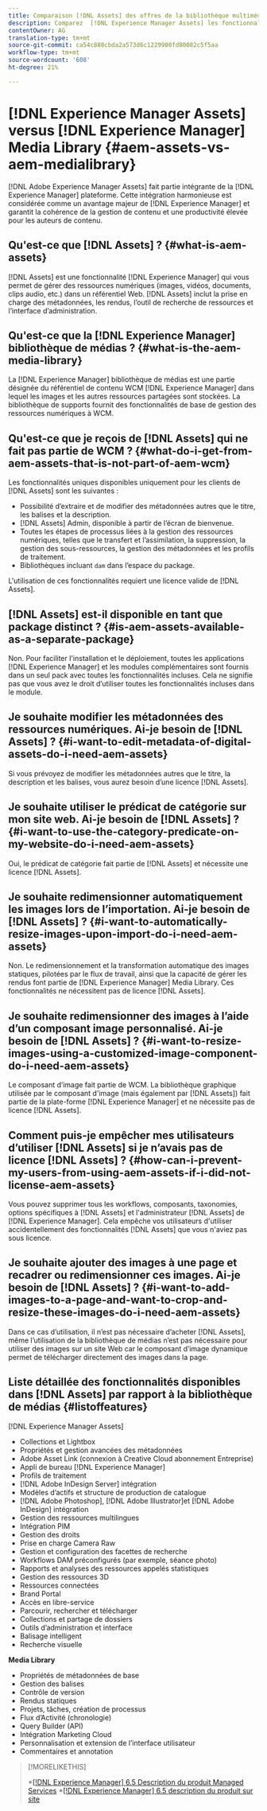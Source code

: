 ```yaml
---
title: Comparaison [!DNL Assets] des offres de la bibliothèque multimédia
description: Comparez  [!DNL Experience Manager Assets] les fonctionnalités de la bibliothèque multimédia et connaissez les différences.
contentOwner: AG
translation-type: tm+mt
source-git-commit: ca54c880cbda2a573d6c1229900fd80082c5f5aa
workflow-type: tm+mt
source-wordcount: '608'
ht-degree: 21%

---
```



# [!DNL Experience Manager Assets] versus  [!DNL Experience Manager] Media Library  {#aem-assets-vs-aem-medialibrary}

[!DNL Adobe Experience Manager Assets] fait partie intégrante de la  [!DNL Experience Manager] plateforme. Cette intégration harmonieuse est considérée comme un avantage majeur de [!DNL Experience Manager] et garantit la cohérence de la gestion de contenu et une productivité élevée pour les auteurs de contenu.

## Qu&#39;est-ce que [!DNL Assets] ? {#what-is-aem-assets}

[!DNL Assets] est une fonctionnalité  [!DNL Experience Manager] qui vous permet de gérer des ressources numériques (images, vidéos, documents, clips audio, etc.) dans un référentiel Web. [!DNL Assets] inclut la prise en charge des métadonnées, les rendus, l’outil de recherche de ressources et l’interface d’administration.

## Qu&#39;est-ce que la [!DNL Experience Manager] bibliothèque de médias ? {#what-is-the-aem-media-library}

La [!DNL Experience Manager] bibliothèque de médias est une partie désignée du référentiel de contenu WCM [!DNL Experience Manager] dans lequel les images et les autres ressources partagées sont stockées. La bibliothèque de supports fournit des fonctionnalités de base de gestion des ressources numériques à WCM.

## Qu&#39;est-ce que je reçois de [!DNL Assets] qui ne fait pas partie de WCM ? {#what-do-i-get-from-aem-assets-that-is-not-part-of-aem-wcm}

Les fonctionnalités uniques disponibles uniquement pour les clients de [!DNL Assets] sont les suivantes :

* Possibilité d’extraire et de modifier des métadonnées autres que le titre, les balises et la description.
* [!DNL Assets] Admin, disponible à partir de l’écran de bienvenue.
* Toutes les étapes de processus liées à la gestion des ressources numériques, telles que le transfert et l’assimilation, la suppression, la gestion des sous-ressources, la gestion des métadonnées et les profils de traitement.
* Bibliothèques incluant `dam` dans l’espace du package.

L&#39;utilisation de ces fonctionnalités requiert une licence valide de [!DNL Assets].

## [!DNL Assets] est-il disponible en tant que package distinct ? {#is-aem-assets-available-as-a-separate-package}

Non. Pour faciliter l&#39;installation et le déploiement, toutes les applications [!DNL Experience Manager] et les modules complémentaires sont fournis dans un seul pack avec toutes les fonctionnalités incluses. Cela ne signifie pas que vous avez le droit d’utiliser toutes les fonctionnalités incluses dans le module.

## Je souhaite modifier les métadonnées des ressources numériques. Ai-je besoin de [!DNL Assets] ? {#i-want-to-edit-metadata-of-digital-assets-do-i-need-aem-assets}

Si vous prévoyez de modifier les métadonnées autres que le titre, la description et les balises, vous aurez besoin d’une licence [!DNL Assets].

## Je souhaite utiliser le prédicat de catégorie sur mon site web. Ai-je besoin de [!DNL Assets] ? {#i-want-to-use-the-category-predicate-on-my-website-do-i-need-aem-assets}

Oui, le prédicat de catégorie fait partie de [!DNL Assets] et nécessite une licence [!DNL Assets].

## Je souhaite redimensionner automatiquement les images lors de l’importation. Ai-je besoin de [!DNL Assets] ? {#i-want-to-automatically-resize-images-upon-import-do-i-need-aem-assets}

Non. Le redimensionnement et la transformation automatique des images statiques, pilotées par le flux de travail, ainsi que la capacité de gérer les rendus font partie de [!DNL Experience Manager] Media Library. Ces fonctionnalités ne nécessitent pas de licence [!DNL Assets].

## Je souhaite redimensionner des images à l’aide d’un composant image personnalisé. Ai-je besoin de [!DNL Assets] ? {#i-want-to-resize-images-using-a-customized-image-component-do-i-need-aem-assets}

Le composant d’image fait partie de WCM. La bibliothèque graphique utilisée par le composant d&#39;image (mais également par [!DNL Assets]) fait partie de la plate-forme [!DNL Experience Manager] et ne nécessite pas de licence [!DNL Assets].

## Comment puis-je empêcher mes utilisateurs d’utiliser [!DNL Assets] si je n’avais pas de licence [!DNL Assets] ? {#how-can-i-prevent-my-users-from-using-aem-assets-if-i-did-not-license-aem-assets}

Vous pouvez supprimer tous les workflows, composants, taxonomies, options spécifiques à [!DNL Assets] et l&#39;administrateur [!DNL Assets] de [!DNL Experience Manager]. Cela empêche vos utilisateurs d&#39;utiliser accidentellement des fonctionnalités [!DNL Assets] que vous n&#39;aviez pas sous licence.

## Je souhaite ajouter des images à une page et recadrer ou redimensionner ces images. Ai-je besoin de [!DNL Assets] ? {#i-want-to-add-images-to-a-page-and-want-to-crop-and-resize-these-images-do-i-need-aem-assets}

Dans ce cas d’utilisation, il n’est pas nécessaire d’acheter [!DNL Assets], même l’utilisation de la bibliothèque de médias n’est pas nécessaire pour utiliser des images sur un site Web car le composant d’image dynamique permet de télécharger directement des images dans la page.

## Liste détaillée des fonctionnalités disponibles dans [!DNL Assets] par rapport à la bibliothèque de médias {#listoffeatures}

[!DNL Experience Manager Assets]

* Collections et Lightbox
* Propriétés et gestion avancées des métadonnées
* Adobe Asset Link (connexion à Creative Cloud abonnement Entreprise)
* Appli de bureau [!DNL Experience Manager]
* Profils de traitement
* [!DNL Adobe InDesign Server] intégration
* Modèles d’actifs et structure de production de catalogue
* [!DNL Adobe Photoshop],  [!DNL Adobe Illustrator]et  [!DNL Adobe InDesign] intégration
* Gestion des ressources multilingues
* Intégration PIM
* Gestion des droits
* Prise en charge Camera Raw
* Gestion et configuration des facettes de recherche
* Workflows DAM préconfigurés (par exemple, séance photo)
* Rapports et analyses des ressources appelés statistiques
* Gestion des ressources 3D
* Ressources connectées
* Brand Portal
* Accès en libre-service
* Parcourir, rechercher et télécharger
* Collections et partage de dossiers
* Outils d’administration et interface
* Balisage intelligent
* Recherche visuelle

**Media Library**

* Propriétés de métadonnées de base
* Gestion des balises
* Contrôle de version
* Rendus statiques
* Projets, tâches, création de processus
* Flux d’Activité (chronologie)
* Query Builder (API)
* Intégration Marketing Cloud
* Personnalisation et extension de l’interface utilisateur
* Commentaires et annotation

>[!MORELIKETHIS]
>
>*[[!DNL Experience Manager] 6.5 Description du produit Managed Services](https://helpx.adobe.com/legal/product-descriptions/adobe-experience-manager-managed-services.html)
>*[[!DNL Experience Manager] 6.5 description du produit sur site](https://helpx.adobe.com/legal/product-descriptions/adobe-experience-manager-on-premise.html)
